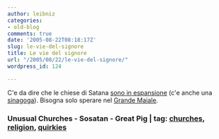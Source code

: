 ```yaml
---
author: leibniz
categories:
- old-blog
comments: true
date: '2005-08-22T08:18:17Z'
slug: le-vie-del-signore
title: Le vie del signore
url: "/2005/08/22/le-vie-del-signore/"
wordpress_id: 124

---
```

C'e da dire che le chiese di Satana [sono in espansione](http://unusualchurches.blogspot.com/2005/08/first-rastafarian-church-of-satan.html) (c'e anche una [sinagoga](http://sosatan.org/)). Bisogna solo sperare nel [Grande Maiale](http://www.geocities.com/religionofthegreatpig/).  



### Unusual Churches - Sosatan - Great Pig | tag: [churches](http://www.technorati.com/tags/churches), [religion](http://www.technorati.com/tags/religion), [quirkies](http://www.technorati.com/tags/quirkies)
